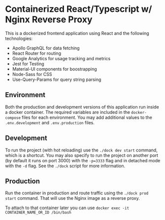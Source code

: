 # Containerized React/Typescript w/ Nginx Reverse Proxy

This is a dockerized frontend application using React and the following technologies:

- Apollo GraphQL for data fetching
- React Router for routing
- Google Analytics for usage tracking and metrics
- Jest for Testing
- Material-UI components for boostrapping
- Node-Sass for CSS
- Use-Query-Params for query string parsing

## Environment

Both the production and development versions of this application run inside a docker container. The required variables are included in the `docker-compose` files for each environment. You may add additional values to the `.env.development` and `.env.production` files.

## Development

To run the project (with hot reloading) use the `./dock dev start` command, which is a shortcut. You may also specify to run the project on another port (by default it runs on port 3000) with the `-p=3333` flag and in detached mode with the `-d` flag. See the `./dock` script for more information.

## Production

Run the container in production and route traffic using the `./dock prod start` command. That will use the Nginx image as a reverse proxy.

To attach to that container later you can use `docker exec -it CONTAINER_NAME_OR_ID /bin/bash`
